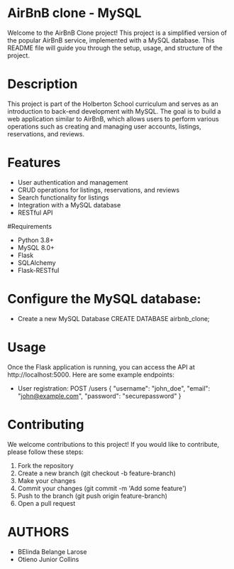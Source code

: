 # AirBnB clone - MySQL
Welcome to the AirBnB Clone project! This project is a simplified version of the popular AirBnB service, implemented with a MySQL database. This README file will guide you through the setup, usage, and structure of the project.

# Description
This project is part of the Holberton School curriculum and serves as an introduction to back-end development with MySQL. The goal is to build a web application similar to AirBnB, which allows users to perform various operations such as creating and managing user accounts, listings, reservations, and reviews.

# Features

* User authentication and management
* CRUD operations for listings, reservations, and reviews
* Search functionality for listings
* Integration with a MySQL database
* RESTful API

#Requirements

* Python 3.8+
* MySQL 8.0+
* Flask
* SQLAlchemy
* Flask-RESTful

# Configure the MySQL database:

* Create a new MySQL Database
CREATE DATABASE airbnb_clone;

# Usage
Once the Flask application is running, you can access the API at http://localhost:5000. Here are some example endpoints:

* User registration:
POST /users
{
  "username": "john_doe",
  "email": "john@example.com",
  "password": "securepassword"
}

# Contributing
We welcome contributions to this project! If you would like to contribute, please follow these steps:

1. Fork the repository
2. Create a new branch (git checkout -b feature-branch)
3. Make your changes
4. Commit your changes (git commit -m 'Add some feature')
5. Push to the branch (git push origin feature-branch)
6. Open a pull request

# AUTHORS

* BElinda Belange Larose
* Otieno Junior Collins

